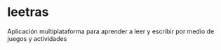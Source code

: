 # leetras
Aplicación multiplataforma para aprender a leer y escribir por medio de juegos y actividades
